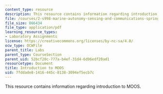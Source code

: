 ```yaml
---
content_type: resource
description: This resource contains information regarding introduction to MOOS.
file: /courses/2-s998-marine-autonomy-sensing-and-communications-spring-2012/7fddade81416445c81383094ef5ecb7c_MIT2_S998S12_Lab03.pdf
file_size: 866434
file_type: application/pdf
learning_resource_types:
- Laboratory Assignments
license: https://creativecommons.org/licenses/by-nc-sa/4.0/
ocw_type: OCWFile
parent_title: Labs
parent_type: CourseSection
parent_uid: 52bcf20c-777a-b4ef-31d4-6d96edf20ad1
resourcetype: Document
title: Introduction to MOOS
uid: 7fddade8-1416-445c-8138-3094ef5ecb7c
---
```

This resource contains information regarding introduction to MOOS.